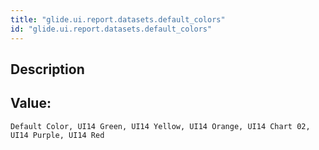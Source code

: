 ```yaml
---
title: "glide.ui.report.datasets.default_colors"
id: "glide.ui.report.datasets.default_colors"
---
```

## Description



## Value: 
```
Default Color, UI14 Green, UI14 Yellow, UI14 Orange, UI14 Chart 02, UI14 Purple, UI14 Red
```